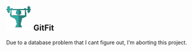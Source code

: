 <img src = "wwwroot/images/nav-logo.png"/>  GitFit
--------
Due to a database problem that I cant figure out, I'm aborting this project.
